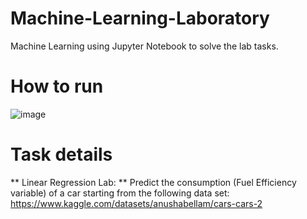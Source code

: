# Machine-Learning-Laboratory
Machine Learning using Jupyter Notebook to solve the lab tasks.

# How to run
![image](https://user-images.githubusercontent.com/72825756/197519913-6435e6d3-7e06-4264-a6ef-98e93375faf1.png)


# Task details

** Linear Regression Lab: ** Predict the consumption (Fuel Efficiency variable) of a car starting from the following data set: https://www.kaggle.com/datasets/anushabellam/cars-cars-2
